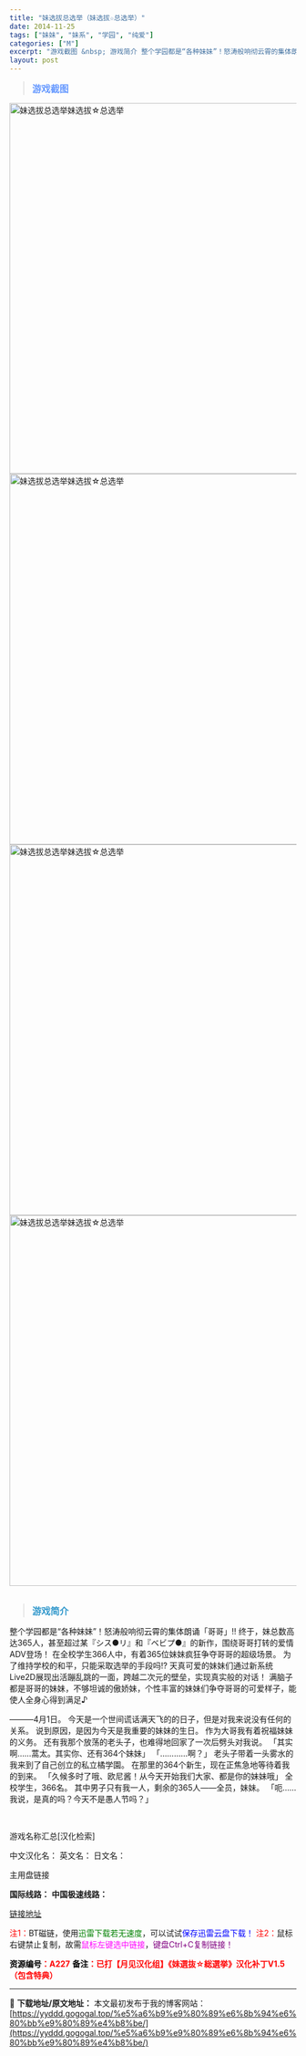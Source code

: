 ```yaml
---
title: "妹选拔总选举（妹选拔☆总选举）"
date: 2014-11-25
tags: ["妹妹", "妹系", "学园", "纯爱"]
categories: ["M"]
excerpt: "游戏截图 &nbsp; 游戏简介 整个学园都是“各种妹妹”！怒涛般响彻云霄的集体朗诵「哥哥」!! 终于，妹总数高达365人，甚至超过某『シス●リ』和『ベビプ●』的新作，围绕哥哥打转的爱情ADV登场！ 在全校学生366人中，有着365位妹妹疯狂争夺哥哥的超级场景。 为了维持学校的和平，只能采取选举的手&hellip;"
layout: post
---
```


<div>
<blockquote><b><span style="font-size: 12pt; color: #6699ff;">游戏截图</span></b></blockquote>
<div><img title="点击放大" src="https://yyddd.gogogal.top/wp-content/uploads/2025/04/20250430_6811e97c80d5d.webp" alt="妹选拔总选举妹选拔☆总选举" width="650" /></div>
<div><img title="点击放大" src="https://cdn.ttloli.com/pic/005ODKsIgy1fi91haopwoj30mo0hq78e.webp" alt="妹选拔总选举妹选拔☆总选举" width="650" /></div>
<div><img title="点击放大" src="https://yyddd.gogogal.top/wp-content/uploads/2025/04/20250430_6811e98890f00.webp" alt="妹选拔总选举妹选拔☆总选举" width="650" /></div>
<div><img title="点击放大" src="https://yyddd.gogogal.top/wp-content/uploads/2025/04/20250430_6811e98a1c897.webp" alt="妹选拔总选举妹选拔☆总选举" width="650" /></div>
&nbsp;
<blockquote><b><span style="font-size: 12pt; color: #3399cc;">游戏简介</span></b></blockquote>
<div>整个学园都是“各种妹妹”！怒涛般响彻云霄的集体朗诵「哥哥」!!
终于，妹总数高达365人，甚至超过某『シス●リ』和『ベビプ●』的新作，围绕哥哥打转的爱情ADV登场！
在全校学生366人中，有着365位妹妹疯狂争夺哥哥的超级场景。
为了维持学校的和平，只能采取选举的手段吗!?
天真可爱的妹妹们通过新系统Live2D展现出活蹦乱跳的一面，跨越二次元的壁垒，实现真实般的对话！
满脑子都是哥哥的妹妹，不够坦诚的傲娇妹，个性丰富的妹妹们争夺哥哥的可爱样子，能使人全身心得到满足♪

―――4月1日。
今天是一个世间谎话满天飞的的日子，但是对我来说没有任何的关系。
说到原因，是因为今天是我重要的妹妹的生日。
作为大哥我有着祝福妹妹的义务。
还有我那个放荡的老头子，也难得地回家了一次后劈头对我说。
「其实啊……蒿太。其实你、还有364个妹妹」
「…………啊？」
老头子带着一头雾水的我来到了自己创立的私立橘学園。
在那里的364个新生，现在正焦急地等待着我的到来。
「久候多时了哦、欧尼酱！从今天开始我们大家、都是你的妹妹哦」
全校学生，366名。
其中男子只有我一人，剩余的365人——全员，妹妹。
「呃……我说，是真的吗？今天不是愚人节吗？」</div>
&nbsp;

游戏名称汇总[汉化检索]

中文汉化名：
英文名：
日文名：
</div>
<div class="panel panel-primary">
<div class="panel-heading">主用盘链接</div>
<div class="panel-body">

<b>国际线路：</b>
<b>中国极速线路：</b>

<!--wechatfans start-->

<a href="https://pan.xunlei.com/s/VORpzHi5cuoI6n_qgx28I6LkA1?pwd=j9my#">链接地址</a>

<!--wechatfans end-->
<span style="color: #ff0000;">注1：</span>BT磁链，使用<span style="color: #008000;">迅雷下载若无速度</span>，可以试试<span style="color: #0000ff;">保存迅雷云盘下载！</span>
<span style="color: #ff0000;">注2：</span>鼠标右键禁止复制，故需<span style="color: #ff00ff;">鼠标左键选中链接</span>，<span style="color: #800080;">键盘Ctrl+C复制链接！</span>

</div>
<div class="panel-footer"><span style="color: #ff0000;"><b><span style="color: #000000;">资源编号</span>：A227</b></span>
<span style="color: #ff0000;"><b><span style="color: #000000;">备注</span>：已打【月见汉化组】《妹選抜☆総選挙》汉化补丁V1.5（包含特典）</b></span></div>
</div>

---
📖 **下载地址/原文地址：** 本文最初发布于我的博客网站：[https://yyddd.gogogal.top/%e5%a6%b9%e9%80%89%e6%8b%94%e6%80%bb%e9%80%89%e4%b8%be/](https://yyddd.gogogal.top/%e5%a6%b9%e9%80%89%e6%8b%94%e6%80%bb%e9%80%89%e4%b8%be/)
